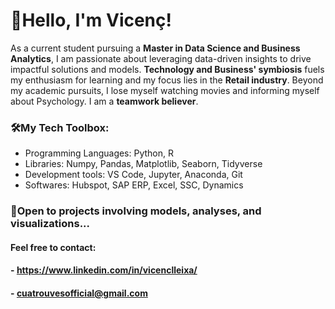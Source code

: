 # 👋Hello, I'm Vicenç!

As a current student pursuing a **Master in Data Science and Business Analytics**, I am passionate about leveraging data-driven insights to drive impactful solutions and models. **Technology and Business' symbiosis** fuels my enthusiasm for learning and my focus lies in the **Retail industry**. Beyond my academic pursuits, I lose myself watching movies and informing myself about Psychology. I am a **teamwork believer**.

### 🛠️My Tech Toolbox: 
- Programming Languages: Python, R
- Libraries: Numpy, Pandas, Matplotlib, Seaborn, Tidyverse
- Development tools: VS Code, Jupyter, Anaconda, Git
- Softwares: Hubspot, SAP ERP, Excel, SSC, Dynamics

### 🫡Open to projects involving models, analyses, and visualizations...
#### Feel free to contact:
#### - https://www.linkedin.com/in/vicenclleixa/
#### - cuatrouvesofficial@gmail.com



<!---
vicenclleixa/vicenclleixa is a ✨ special ✨ repository because its `README.md` (this file) appears on your GitHub profile.
You can click the Preview link to take a look at your changes.
--->
